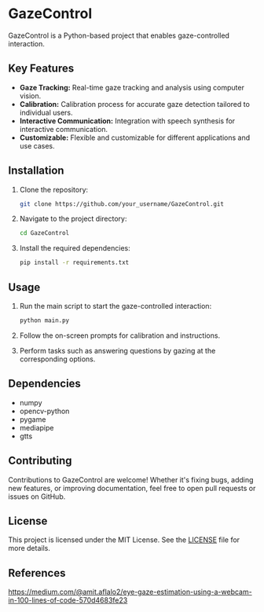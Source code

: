 # GazeControl

GazeControl is a Python-based project that enables gaze-controlled interaction.

## Key Features

- **Gaze Tracking:** Real-time gaze tracking and analysis using computer vision.
- **Calibration:** Calibration process for accurate gaze detection tailored to individual users.
- **Interactive Communication:** Integration with speech synthesis for interactive communication.
- **Customizable:** Flexible and customizable for different applications and use cases.

## Installation

1. Clone the repository:
   ```bash
   git clone https://github.com/your_username/GazeControl.git
   ```

2. Navigate to the project directory:
   ```bash
   cd GazeControl
   ```

3. Install the required dependencies:
   ```bash
   pip install -r requirements.txt
   ```

## Usage

1. Run the main script to start the gaze-controlled interaction:
   ```bash
   python main.py
   ```

2. Follow the on-screen prompts for calibration and instructions.

3. Perform tasks such as answering questions by gazing at the corresponding options.

## Dependencies

- numpy
- opencv-python
- pygame
- mediapipe
- gtts

## Contributing

Contributions to GazeControl are welcome! Whether it's fixing bugs, adding new features, or improving documentation, feel free to open pull requests or issues on GitHub.

## License

This project is licensed under the MIT License. See the [LICENSE](LICENSE) file for more details.

## References
https://medium.com/@amit.aflalo2/eye-gaze-estimation-using-a-webcam-in-100-lines-of-code-570d4683fe23
